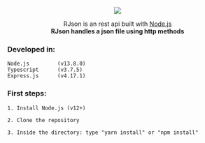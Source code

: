 <p align="center">
  <img src="https://imgur.com/utbfMGe.png"/>
</p>

<p align="center">RJson is an rest api built with
  <a href="http://nodejs.org" target="blank">Node.js</a>
	<br/>
  <b>RJson handles a json file using http methods</b>
</p>

### Developed in:

    Node.js    		(v13.8.0)
    Typescript 		(v3.7.5)
    Express.js 		(v4.17.1)

### First steps:

    1. Install Node.js (v12+)

    2. Clone the repository

    3. Inside the directory: type "yarn install" or "npm install"

<!-- ### Estrutura dos arquivos e pastas:

![Estrutura dos arquivos e pastas](https://s3.amazonaws.com/befunkyanonymous/ANdmLgl-156635192340632.jpg) -->

<!-- ### Iniciando a aplicação:

    yarn start ou npm start (para produção: recomendável)

    		   Ou

    yarn dev ou npm run dev (para desenvolvimento)

    PS: Eu disponibilizei uma pasta com o build da aplicação.
    	Podes usá-la caso queira, então execute:

    	=> node dist/server.js -->

<!-- ### URLs:

    +   http://localhost:9090

    		 Ou

    +   http://localhost:{PORT}

    + URL Base: http://localhost:{PORT}/api -->

<!-- ### Estrutura JSON das Regras:

    {
    	"id": "toxmau4zn",
    	"day": "DD-MM-YYY",		("day": "Diariamente" ou "day": ["Segunda", "Terça"])
    	"intervals": [{ "start": "HH:mm", "end": "HH:mm" }, { "start": "HH:mm", "end": "HH:mm" } ...{ object }]
    } -->

<!-- ### [POST] /api/cadastrar-regra JSON Schema para o POST:

- Use o **[cUrl](https://curl.haxx.se/)** (sudo apt install curl, em distribuições baseada no Debian)
- Ou use o **[Postman](https://www.getpostman.com/)** ou o **[Insomnia](https://insomnia.rest/download/)**(_softwares para API's Rest_)

#### Exemplos de requisições:

**> Dia Específico** :

    curl --location --request POST "http://localhost:9090/api/cadastrar-regra" \
     	  --header "Content-Type: application/json" \
    	  --data "{ \"day\": \"18-07-2019\", \"intervals\": [{ \"start\": \"08:15\", \"end\": \"9:15\" }, { \"start\": \"17:00\", \"end\": \"18:00\" }]	}"

**> Diariamente** :

    curl --location --request POST "http://localhost:9090/api/cadastrar-regra" \
    	  --header "Content-Type: application/json" \
    	  --data "{\"day\": \"Diariamente\", \"intervals\": [{ \"start\": \"12:00\", \"end\": \"13:00\" }, { \"start\": \"14:30\", \"end\": \"15:30\" }]}"

**> Semanalmente**:

    curl --location --request POST "http://localhost:9090/api/cadastrar-regra" \
    	  --header "Content-Type: application/json" \
    	  --data "{\"day\": [\"Quinta\", \"Sexta\"], \"intervals\": [{ \"start\": \"06:00\", \"end\": \"08:00\" }, { \"start\": \"11:00\", \"end\": \"13:00\" }]}"

### cUrl, imagem de exemplo:

![Imagem de exemplo](https://s3.amazonaws.com/befunkyanonymous/A8Uu13M-1566337937932682.jpg)

### Postman, imagem de exemplo:

![Imagem de exemplo](https://s3.amazonaws.com/befunkyanonymous/AfAGQAO-1566346814322423.jpg)

###### => E então cria o arquivo JSON: 'dataRules.json' (ou o nome previamente escolhido)!

### [GET] /api/listar-regras [TODAS]:

_Podes fazer requisições costumizadas também._

#### Por exemplo:

    http://localhost:9090/api/listar-regras?field[id]=true&field[day]=true (URL legível)

    	curl --request GET \
    	     --url 'http://localhost:9090/api/listar-regras?field%5Bid%5D=true&field%5Bday%5D=true'

    Retorno:

    [
    		{
    			"id": "toxmau4zn",
    			"day": "15/05/2019"
    		},
    		{
    			"id": "77627ur6c",
    			"day": "Diariamente"
    		},
    		{
    			"id": "n24xafidb",
    			"day": ["Quarta", "Quinta"]
    		}
    	]

    Em geral:

    curl --location --request GET "http://localhost:9090/api/listar-regras"

    + http://localhost:{PORT}/api/listar-regras (no navegador ou postman, ou insomnia...)
    + E então retorna TODAS as regras salvas

    Exemplo de resposta:

    	[
    		{
    			"id": "toxmau4zn",
    			"day": "15/05/2019",
    			"intervals": [{ "start": "10:00", "end": "11:00" }]
    		},
    		{
    			"id": "77627ur6c",
    			"day": "Diariamente",
    			"intervals": [{ "start": "11:30", "end": "12:20" }]
    		},
    		{
    			"id": "n24xafidb",
    			"day": ["Quarta", "Quinta"],
    			"intervals": [{ "start": "13:30", "end": "14:30" }]"
    		}
    	]

### [GET] /api/regra/{id} [ÚNICA]:

    curl --location --request GET "http://localhost:9090/api/regra/:id"

    > http://localhost:{PORT}/api/regras/:id (no navegador ou postman, insomnia...)
    	> E então retorna a ÚNICA regra com o ID referente

    Exemplo de resposta para (http://localhost:{PORT}/api/regras/toxmau4zn):

    		{
    			"id": "toxmau4zn",
    			"day": "15-05-2019",
    			"intervals": [{ "start": "11:30", "end": "12:20" }]
    		}

    Ou também com uma requisição customizada:

    http://localhost:{PORT}/api/regras/toxmau4zn

### [GET] /api/listar-regras/?idate={Data Inicial}&fdate={Data Final} [Regras por query]:

    Substitua 'dd-mm-yyy' de "idate" e "fdate" para que ambos tenha uma data válida
    Sendo que: "idate" sempre deverá ser mais antiga do que "fdate" em sentido temporais

    curl --location --request GET "http://localhost:9090/api/listar-regras/?idate=11-07-2019&fdate=18-07-2019" \

--data ""

    + http://localhost:9090/api/listar-regras/?idate=dd-mm-yyy&fdate=dd-mm-yyy
    	+ E então retorna a ÚNICA regra com o ID referente

    Exemplo de resposta para http://localhost:{PORT}/api/?idate=11-07-2019&fdate=18-07-2019

    						Ou

    			 http://localhost:9090/api/?idate=11-07-2019&fdate=18-07-2019:

    	[
    		{
    			"id": "tbmessu4z",
    			"day": "11-07-2019",
    			"intervals": [{ "start": "11:30", "end": "12:20" }],
    		},
    		{
    			"id": "aykoxcyxl",
    			"day": "14-07-2019",
    			"intervals": [{ "start": "11:30", "end": "12:20" }],
    		},
    		{
    			"id": "zxc3jkityu",
    			"day": "12-07-2019",
    			"intervals": [{ "start": "11:30", "end": "12:20" }],
    		},
    		{
    			"id": "tyuighjk1",
    			"day": "18-07-2019",
    			"intervals": [{ "start": "11:30", "end": "12:20" }],
    		}
    	]

### [DELETE] /api/{id}

    Notas: ':id' equivale à propriedade "id" da Regra

    curl --location --request DELETE "http://localhost:9090/api/:id" => (ponha um id válido em ':id')

    Exemplo de resposta para http://localhost:{PORT}/api/listar-regras/toxmau4zn:

    						Ou

    			http://localhost:9090/listar-regras/toxmau4zn:

    Resposta: "Regra deletada!"

    Ou seja, a estrutura:

    			{
    				"id": "toxmau4zn",
    				"day": "15-05-2019",
    				"intervals": [{ "start": "11:30", "end": "12:20" }],
    				"createdAt": "2019-08-18T05:13:41.264Z"
    			}

    É apagada do arquivo JSON. -->
